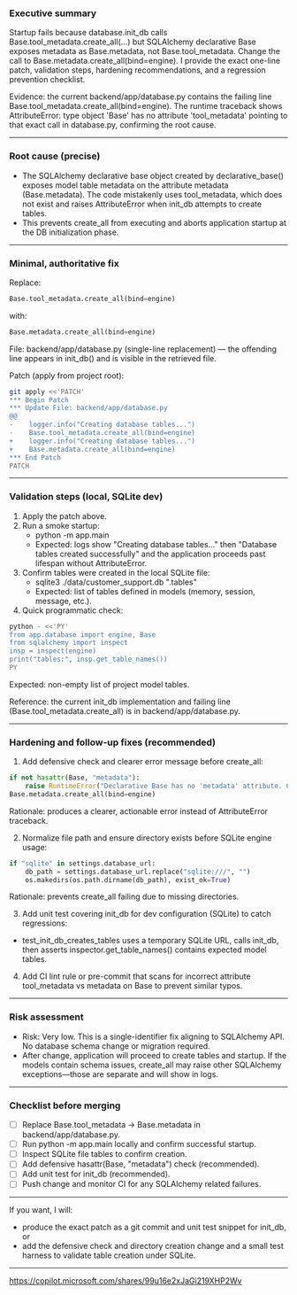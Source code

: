 ### Executive summary
Startup fails because database.init_db calls Base.tool_metadata.create_all(...) but SQLAlchemy declarative Base exposes metadata as Base.metadata, not Base.tool_metadata. Change the call to Base.metadata.create_all(bind=engine). I provide the exact one-line patch, validation steps, hardening recommendations, and a regression prevention checklist.

Evidence: the current backend/app/database.py contains the failing line Base.tool_metadata.create_all(bind=engine). The runtime traceback shows AttributeError: type object 'Base' has no attribute 'tool_metadata' pointing to that exact call in database.py, confirming the root cause.

---

### Root cause (precise)
- The SQLAlchemy declarative base object created by declarative_base() exposes model table metadata on the attribute metadata (Base.metadata). The code mistakenly uses tool_metadata, which does not exist and raises AttributeError when init_db attempts to create tables.
- This prevents create_all from executing and aborts application startup at the DB initialization phase.

---

### Minimal, authoritative fix
Replace:
```python
Base.tool_metadata.create_all(bind=engine)
```
with:
```python
Base.metadata.create_all(bind=engine)
```
File: backend/app/database.py (single-line replacement) — the offending line appears in init_db() and is visible in the retrieved file.

Patch (apply from project root):
```bash
git apply <<'PATCH'
*** Begin Patch
*** Update File: backend/app/database.py
@@
-    logger.info("Creating database tables...")
-    Base.tool_metadata.create_all(bind=engine)
+    logger.info("Creating database tables...")
+    Base.metadata.create_all(bind=engine)
*** End Patch
PATCH
```

---

### Validation steps (local, SQLite dev)
1. Apply the patch above.
2. Run a smoke startup:
   - python -m app.main
   - Expected: logs show "Creating database tables..." then "Database tables created successfully" and the application proceeds past lifespan without AttributeError.
3. Confirm tables were created in the local SQLite file:
   - sqlite3 ./data/customer_support.db ".tables"
   - Expected: list of tables defined in models (memory, session, message, etc.).
4. Quick programmatic check:
```bash
python - <<'PY'
from app.database import engine, Base
from sqlalchemy import inspect
insp = inspect(engine)
print("tables:", insp.get_table_names())
PY
```
Expected: non-empty list of project model tables.

Reference: the current init_db implementation and failing line (Base.tool_metadata.create_all) is in backend/app/database.py.

---

### Hardening and follow-up fixes (recommended)
1. Add defensive check and clearer error message before create_all:
```python
if not hasattr(Base, "metadata"):
    raise RuntimeError("Declarative Base has no 'metadata' attribute. Check SQLAlchemy setup.")
Base.metadata.create_all(bind=engine)
```
Rationale: produces a clearer, actionable error instead of AttributeError traceback.

2. Normalize file path and ensure directory exists before SQLite engine usage:
```python
if "sqlite" in settings.database_url:
    db_path = settings.database_url.replace("sqlite:///", "")
    os.makedirs(os.path.dirname(db_path), exist_ok=True)
```
Rationale: prevents create_all failing due to missing directories.

3. Add unit test covering init_db for dev configuration (SQLite) to catch regressions:
- test_init_db_creates_tables uses a temporary SQLite URL, calls init_db, then asserts inspector.get_table_names() contains expected model tables.

4. Add CI lint rule or pre-commit that scans for incorrect attribute tool_metadata vs metadata on Base to prevent similar typos.

---

### Risk assessment
- Risk: Very low. This is a single-identifier fix aligning to SQLAlchemy API. No database schema change or migration required.  
- After change, application will proceed to create tables and startup. If the models contain schema issues, create_all may raise other SQLAlchemy exceptions—those are separate and will show in logs.

---

### Checklist before merging
- [ ] Replace Base.tool_metadata -> Base.metadata in backend/app/database.py.  
- [ ] Run python -m app.main locally and confirm successful startup.  
- [ ] Inspect SQLite file tables to confirm creation.  
- [ ] Add defensive hasattr(Base, "metadata") check (recommended).  
- [ ] Add unit test for init_db (recommended).  
- [ ] Push change and monitor CI for any SQLAlchemy related failures.

---

If you want, I will:
- produce the exact patch as a git commit and unit test snippet for init_db, or
- add the defensive check and directory creation change and a small test harness to validate table creation under SQLite.

---

https://copilot.microsoft.com/shares/99u16e2xJaGi219XHP2Wv


